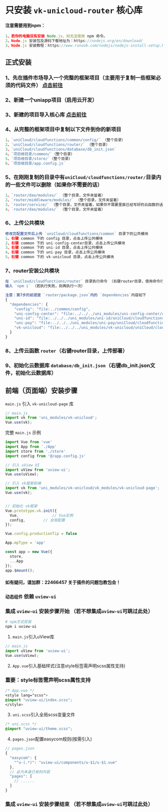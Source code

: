 
# 只安装 `vk-unicloud-router` 核心库

#### 注意需要用到npm：
```js
1、若你的电脑没有安装 Node.js，则无法使用 npm 命令。
2、Node.js 安装包及源码下载地址为：https://nodejs.org/en/download/
3、Node.js 安装教程：https://www.runoob.com/nodejs/nodejs-install-setup.html
```

## 正式安装

### 1、先在插件市场导入一个完整的框架项目（主要用于复制一些框架必须的代码文件） [点击前往](https://ext.dcloud.net.cn/plugin?id=2204)

### 2、新建一个uniapp项目（启用云开发）

### 3、新建的项目导入核心库 [点击前往](https://ext.dcloud.net.cn/plugin?id=4157)

### 4、从完整的框架项目中复制以下文件到你的新项目
```js
1、`uniCloud/cloudfunctions/common/config/` （整个目录）
2、`uniCloud/cloudfunctions/router/` （整个目录）
3、`uniCloud/cloudfunctions/database/db_init.json`
4、`项目根目录/common/`（整个目录）
5、`项目根目录/store/`（整个目录）
6、`项目根目录/app.config.js`
```

### 5、在刚刚复制的目录中有`uniCloud/cloudfunctions/router/`目录内的一些文件可以删除（如果你不需要的话）

```js
1、`router/dao/modules/` （整个目录，文件夹留着）
2、`router/middleware/modules/` （整个目录，文件夹留着）
3、`router/service/` （整个目录，文件夹留着，如果你不需要里面已经写好的云函数的话）
4、`router/dao/modules/` （整个目录，文件夹留着）
```

### 6、上传公共模块
```js
修改完配置文件后上传 `uniCloud/cloudfunctions/common` 目录下的公共模块
1、右键 common 下的 config 目录，点击上传公共模块
2、右键 common 下的 uni-config-center目录，点击上传公共模块
3、右键 common 下的 uni-id 目录，点击上传公共模块
4、右键 common 下的 uni-pay 目录，点击上传公共模块
5、右键 common 下的 vk-unicloud 目录，点击上传公共模块
```


### 7、router安装公共模块
```js
在 `uniCloud/cloudfunctions/router` 目录执行命令 （右键router目录，使用命令行窗口打开所在目录）
输入 `npm i` （若执行失败，则再执行一次）
```

```js
注意：第7步的前提是 `router/package.json`内的 `dependencies`内容如下
{
  "dependencies": {
    "config": "file:../common/config",
    "uni-config-center": "file:../../../uni_modules/uni-config-center/uniCloud/cloudfunctions/common/uni-config-center",
    "uni-id": "file:../../../uni_modules/uni-id/uniCloud/cloudfunctions/common/uni-id",
    "uni-pay": "file:../../../uni_modules/uni-pay/uniCloud/cloudfunctions/common/uni-pay",
    "vk-unicloud": "file:../../../uni_modules/vk-unicloud/uniCloud/cloudfunctions/common/vk-unicloud"
  }
}

```

### 8、上传云函数 `router`（右键router目录，上传部署）


### 9、初始化云数据库 `database/db_init.json`（右键db_init.json文件，初始化云数据库）


## 前端（页面端）安装步骤

`main.js` 引入 `vk-unicloud-page` 库

```js
// main.js
import vk from 'uni_modules/vk-unicloud';
Vue.use(vk);
```

完整 `main.js` 示例

```js
import Vue from 'vue'
import App from './App'
import store from './store'
import config from '@/app.config.js'

// 引入 uView UI
import uView from 'uview-ui';
Vue.use(uView);

// 引入 vk框架前端
import vk from 'uni_modules/vk-unicloud/vk_modules/vk-unicloud-page';
Vue.use(vk);


// 初始化 vk框架
Vue.prototype.vk.init({
  Vue,               // Vue实例
  config,	     // 全局配置
});

Vue.config.productionTip = false

App.mpType = 'app'

const app = new Vue({
  store,
  ...App
});
app.$mount();

```

#### 如有疑问，请加群：22466457 关于插件的问题包教包会！

### `动态组件` 依赖 `uview-ui` 
### 集成 `uview-ui` 安装步骤开始 （若不想集成`uview-ui`可跳过此处）

```bash
# npm方式安装
npm i uview-ui
```


1. `main.js`引入uView库
```js
// main.js
import uView from 'uview-ui';
Vue.use(uView);
```

2. `App.vue`引入基础样式(注意style标签需声明scss属性支持)
### 重要：style标签需声明scss属性支持
```css
/* App.vue */
<style lang="scss">
@import "uview-ui/index.scss";
</style>
```

3. `uni.scss`引入全局scss变量文件
```css
/* uni.scss */
@import "uview-ui/theme.scss";
```

4. `pages.json`配置easycom规则(按需引入)

```js
// pages.json
{
  "easycom": {
    "^u-(.*)": "uview-ui/components/u-$1/u-$1.vue"
  },
  // 此为本身已有的内容
  "pages": [
    // ......
  ]
}
```

### 集成 `uview-ui` 安装步骤结束 （若不想集成`uview-ui`可跳过此处）
